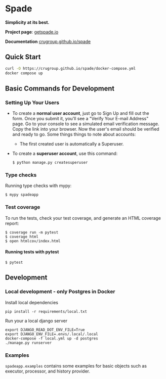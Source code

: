 # Spade

**Simplicity at its best.**

**Project page**: [getspade.io](https://getspade.io)

**Documentation** [crugroup.github.io/spade](https://crugroup.github.io/spade/)

## Quick Start

```bash
curl -O https://crugroup.github.io/spade/docker-compose.yml
docker compose up
```

## Basic Commands for Development

### Setting Up Your Users

- To create a **normal user account**, just go to Sign Up and fill out the form.
  Once you submit it, you'll see a "Verify Your E-mail Address" page.
  Go to your console to see a simulated email verification message.
  Copy the link into your browser. Now the user's email should be verified and ready to go.
  Some things things to note about accounts:
  - The first created user is automatically a Superuser.

- To create a **superuser account**, use this command:

      $ python manage.py createsuperuser


### Type checks

Running type checks with mypy:

    $ mypy spadeapp

### Test coverage

To run the tests, check your test coverage, and generate an HTML coverage report:

    $ coverage run -m pytest
    $ coverage html
    $ open htmlcov/index.html

#### Running tests with pytest

    $ pytest


## Development

### Local development - only Postgres in Docker

Install local dependencies

```
pip install -r requirements/local.txt
```

Run your a local django server

```
export DJANGO_READ_DOT_ENV_FILE=True
export DJANGO_ENV_FILE=.envs/.local/.local
docker-compose -f local.yml up -d postgres
./manage.py runserver

```

### Examples

`spadeapp.examples` contains some examples for basic objects such as executor, processor, and history provider.
